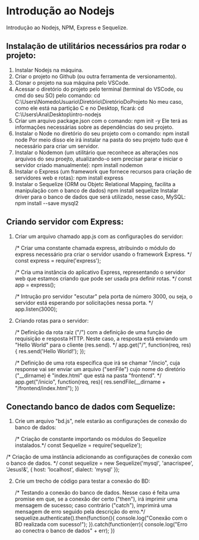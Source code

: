 # Introdução ao Nodejs
Introdução ao Nodejs, NPM, Express e Sequelize.

## Instalação de utilitários necessários pra rodar o projeto:
1. Instalar Nodejs na máquina.
2. Criar o projeto no Github (ou outra ferramenta de versionamento).
3. Clonar o projeto na sua máquina pelo VSCode.
4. Acessar o diretório do projeto pelo terminal (terminal do VSCode, ou cmd do seu SO) pelo comando:
    cd C:\Users\NomedoUsuario\Diretório\DiretórioDoProjeto
    No meu caso, como ele está na partição C e no Desktop, ficará:
    cd C:\Users\Ana\Desktop\intro-nodejs
5. Criar um arquivo package.json com o comando:
    npm init -y
    Ele terá as informações necessárias sobre as dependências do seu projeto.
6. Instalar o Node no diretório do seu projeto com o comando:
    npm install node
    Por meio disso ele irá instalar na pasta do seu projeto tudo que é necessário para criar um servidor.
7. Instalar o Nodemon (um utilitário que reconhece as alterações nos arquivos do seu proejto, atualizando-o sem precisar parar e iniciar o servidor criado manualmente):
    npm install nodemon
8. Instalar o Express (um framework que fornece recursos para criação de servidores web e rotas):
    npm install express
9. Instalar o Sequelize (ORM ou Objetc Relational Mapping, facilita a manipulação com o banco de dados)
    npm install sequelize
    Instalar driver para o banco de dados que será utilizado, nesse caso, MySQL:
    npm install --save mysql2

## Criando servidor com Express:
1. Criar um arquivo chamado app.js com as configurações do servidor:

    /* Criar uma constante chamada express, atribuindo o módulo do express necessário pra criar
    o servidor usando o framework Express. */
    const express = require('express');

    /* Cria uma instância do aplicativo Express, representando o servidor web que estamos criando 
    que pode ser usada pra definir rotas. */
    const app = express();
        
    /* Intrução pro servidor "escutar" pela porta de número 3000, ou seja, o servidor está esperando
    por solicitações nessa porta. */
    app.listen(3000);

2. Criando rotas para o servidor:

    /* Definição da rota raíz ("/") com a definição de uma função de requisição e resposta HTTP.
    Neste caso, a resposta está enviando um "Hello World" para o cliente (res.send). */
    app.get("/", function(req, res) {
        res.send('Hello World!');
    });

    /* Definição de uma rota específica que irá se chamar "/incio", cuja response vai ser enviar um
    arquivo ("senFile") cujo nome do diretório ("__dirname) é  "index.html" que está na pasta "frontend". */
    app.get("/inicio", function(req, res){
        res.sendFile(__dirname + "/frontend/index.html");
    })

## Conectando banco de dados com Sequelize:
1. Crie um arquivo "bd.js", nele estarão as configurações de conexão do banco de dados:

    /* Criação de constante importando os módulos do Sequelize instalados.*/
const Sequelize = require('sequelize');

/* Criação de uma instância adicionando as configurações de conexão com o banco de dados. */
    const sequelize = new Sequelize('mysql', 'anacrispee', 'Jesus!&', {
        host: 'localhost',
        dialect: 'mysql'
    });

2. Crie um trecho de código para testar a conexão do BD:

    /* Testando a conexão do banco de dados.
    Nesse caso é feita uma promise em que, se a conexão der certo ("then"), irá imprimir uma mensagem
    de sucesso; caso contrário ("catch"), imprimirá uma mensagem de erro seguido pela descrição do erro.*/
    sequelize.authenticate().then(function(){
        console.log("Conexão com o BD realizada com sucesso!");
    }).catch(function(err){
        console.log("Erro ao conectra o banco de dados" + err);
    })